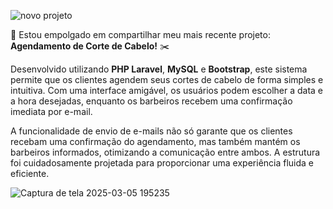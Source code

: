 ![novo projeto](https://github.com/user-attachments/assets/5a5fa057-3bc8-42e9-ad94-4227b9130284)


🚀 Estou empolgado em compartilhar meu mais recente projeto: **Agendamento de Corte de Cabelo!** ✂️

Desenvolvido utilizando **PHP Laravel**, **MySQL** e **Bootstrap**, este sistema permite que os clientes agendem seus cortes de cabelo de forma simples e intuitiva. Com uma interface amigável, os usuários podem escolher a data e a hora desejadas, enquanto os barbeiros recebem uma confirmação imediata por e-mail.

A funcionalidade de envio de e-mails não só garante que os clientes recebam uma confirmação do agendamento, mas também mantém os barbeiros informados, otimizando a comunicação entre ambos. A estrutura foi cuidadosamente projetada para proporcionar uma experiência fluida e eficiente.

![Captura de tela 2025-03-05 195235](https://github.com/user-attachments/assets/2a1ad313-ffe2-41e5-83a7-c94e85a6bcb0)
